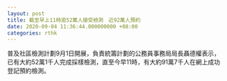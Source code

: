 ```yaml
---
layout: post
title: 截至早上11時逾52萬人接受檢測　近92萬人預約
date: 2020-09-04 11:36:44.000000000 +08:00
categories: rthk
---
```


普及社區檢測計劃9月1日開展，負責統籌計劃的公務員事務局局長聶德權表示，已有大約52萬1千人完成採樣檢測，直至今早11時，有大約91萬7千人在網上成功登記預約檢測。
